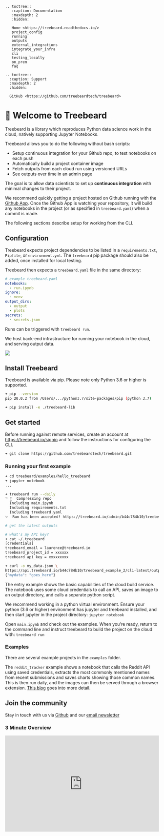 ```eval_rst
.. toctree::
   :caption: Documentation
   :maxdepth: 2
   :hidden:

   Home <https://treebeard.readthedocs.io/>
   project_config
   running
   outputs
   external_integrations
   integrate_your_infra
   cli
   testing_locally
   on_prem
   faq

.. toctree::
  :caption: Support
  :maxdepth: 2
  :hidden:

  GitHub <https://github.com/treebeardtech/treebeard>

```

# 🌲 Welcome to Treebeard

Treebeard is a library which reproduces Python data science work in the cloud, natively supporting Jupyter Notebooks.

Treebeard allows you to do the following without bash scripts:

- Setup continuous integration for your Github repo, to test notebooks on each push
- Automatically build a project container image
- Fetch outputs from each cloud run using versioned URLs
- See outputs over time in an admin page

The goal is to allow data scientists to set up **continuous integration** with minimal changes to their project.

We recommend quickly getting a project hosted on Github running with the [Github App](https://github.com/marketplace/treebeard-build). Once the Github App is watching your repository, it will build any notebooks in the project (or as specified in `treebeard.yaml`) when a commit is made.

The following sections describe setup for working from the CLI.

## Configuration

Treebeard expects project dependencies to be listed in a `requirements.txt`, `Pipfile`, or `environment.yml`. The `treebeard` pip package should also be added, once installed for local testing.

Treebeard then expects a `treebeard.yaml` file in the same directory:

```yaml
# example treebeard.yaml
notebooks:
  - run.ipynb
ignore:
  - venv
output_dirs:
  - output
  - plots
secrets:
  - secrets.json
```

Runs can be triggered with `treebeard run`.

We host back-end infrastructure for running your notebook in the cloud, and serving output data.

![](https://treebeard.io/static/slack_integration-ba8ff89332c2e14c928973a841842e5b.png)

## Install Treebeard

Treebeard is available via pip. Please note only Python 3.6 or higher is supported.

```bash
➜ pip --version
pip 20.0.2 from /Users/.../python3.7/site-packages/pip (python 3.7)
```

```bash
➜ pip install -e ./treebeard-lib
```

## Get started

Before running against remote services, create an account at https://treebeard.io/signin and follow the instructions for configuring the CLI.

```bash
➜ git clone https://github.com/treebeardtech/treebeard.git
```

### Running your first example

```bash
➜ cd treebeard/examples/hello_treebeard
➜ jupyter notebook
...

➜ treebeard run --daily
⠙ 🌲  Compressing repo
  Including main.ipynb
  Including requirements.txt
  Including treebeard.yaml
✨  Run has been accepted! https://treebeard.io/admin/b44c784b10/treebeard_example_2/cf7a1475-6105-42b6-abeb-ba71420c6a55

# get the latest outputs

# what's my API key?
➜ cat ~/.treebeard
[credentials]
treebeard_email = laurence@treebeard.io
treebeard_project_id = xxxxxx
treebeard_api_key = xxxxxxxxx

➜ curl -o my_data.json \
https://api.treebeard.io/b44c784b10/treebeard_example_2/cli-latest/output/my_data.json?api_key=xxxxxxxxxx
{"mydata": "goes_here"}
```

The entry example shows the basic capabilities of the cloud build service.  
The notebook uses some cloud credentials to call an API, saves an image to an output directory, and calls a separate python script.

We recommend working in a python virtual environment. Ensure your python (3.6 or higher) environment has jupyter and treebeard installed, and then start jupyter in the project directory:
`jupyter notebook`

Open `main.ipynb` and check out the examples. When you're ready, return to the command line and instruct treebeard to build the project on the cloud with:
`treebeard run`

### Examples

There are several example projects in the `examples` folder.

The `reddit_tracker` example shows a notebook that calls the Reddit API using saved credentials, extracts the most commonly mentioned names from recent submissions and saves charts showing those common names. This is then run daily, and the images can then be served through a browser extension. [This blog]("https://towardsdatascience.com/how-to-track-sentiment-on-reddit-with-python-and-a-chrome-extension-a623d63e3a1d?gi=90de4fb3934a") goes into more detail.

## Join the community

Stay in touch with us via [Github](https://github.com/treebeardtech/treebeard) and our [email newsletter](https://treebeard.io/contact)

### 3 Minute Overview

<div style="width: 100%; height: 0px; position: relative; padding-bottom: 62.500%;"><iframe src="https://streamable.com/s/37o5e/lsjslt" frameborder="0" width="100%" height="100%" allowfullscreen style="width: 100%; height: 100%; position: absolute;"></iframe>
<br></br></div>
